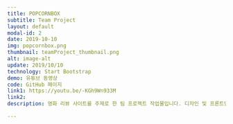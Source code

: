 ```yaml
---
title: POPCORNBOX
subtitle: Team Project
layout: default
modal-id: 2
date: 2019-10-10
img: popcornbox.png
thumbnail: teamProject_thumbnail.png
alt: image-alt
update: 2019/10/10
technology: Start Bootstrap
demo: 유튜브 동영상
code: GitHub 페이지
link1: https://youtu.be/-KGh9Wn933M
link2: 
description: 영화 리뷰 사이트를 주제로 한 팀 프로젝트 작업물입니다. 디자인 및 프론트엔드 부분을 맡았습니다.

---
```

